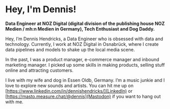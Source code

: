 # Hey, I'm Dennis!

**Data Engineer at NOZ Digital (digital division of the publishing house NOZ Medien / mh:n Medien in Germany), Tech Enthusiast and Dog Daddy.**

Hey, I’m Dennis Hendricks, a Data Engineer who is obsessed with data and technology. Currently, I work at NOZ Digital in Osnabrück, where I create data pipelines and models to shake up the local media scene.

In the past, I was a product manager, e-commerce manager and inbound marketing manager. I picked up some skills in making products, selling stuff online and attracting customers.

I live with my wife and dog in Essen Oldb, Germany. I’m a music junkie and I love to explore new sounds and artists. You can hit me up on [https://www.linkedin.com/in/dennishendricks/](LinkedIn) or [https://masto.measure.chat/@dennis](Mastodon) if you want to hang out with me.
